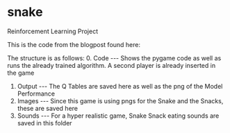 # snake
Reinforcement Learning Project

This is the code from the blogpost found here: 

The structure is as follows:
0. Code   --- Shows the pygame code as well as runs the already trained algorithm. A second player is already inserted in the game
1. Output --- The Q Tables are saved here as well as the png of the Model Performance
2. Images --- Since this game is using pngs for the Snake and the Snacks, these are saved here
3. Sounds --- For a hyper realistic game, Snake Snack eating sounds are saved in this folder 
